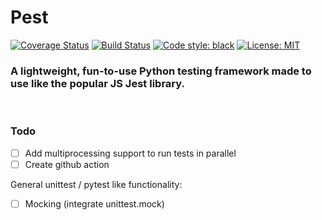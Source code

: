 # Pest

[![Coverage Status](https://coveralls.io/repos/github/addy999/Pest/badge.svg?branch=main)](https://coveralls.io/github/addy999/Pest?branch=main)
[![Build Status](https://travis-ci.com/addy999/Pest.svg?branch=main)](https://travis-ci.com/addy999/Pest)
[![Code style: black](https://img.shields.io/badge/code%20style-black-000000.svg)](https://github.com/psf/black)
<a href="https://github.com/psf/black/blob/master/LICENSE"><img alt="License: MIT" src="https://black.readthedocs.io/en/stable/_static/license.svg"></a>

### A lightweight, fun-to-use Python testing framework made to use like the popular JS Jest library.
<br>


### Todo
- [ ] Add multiprocessing support to run tests in parallel
- [ ] Create github action

General unittest / pytest like functionality:
- [ ] Mocking (integrate unittest.mock)
